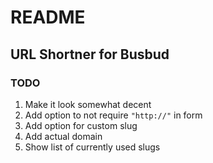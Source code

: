 # README

## URL Shortner for Busbud

### TODO
1. Make it look somewhat decent
1. Add option to not require `"http://"` in form
1. Add option for custom slug
1. Add actual domain
1. Show list of currently used slugs

